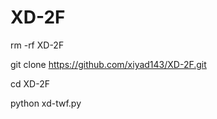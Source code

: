 # XD-2F 


rm -rf XD-2F 

git clone https://github.com/xiyad143/XD-2F.git

cd XD-2F 

python xd-twf.py
